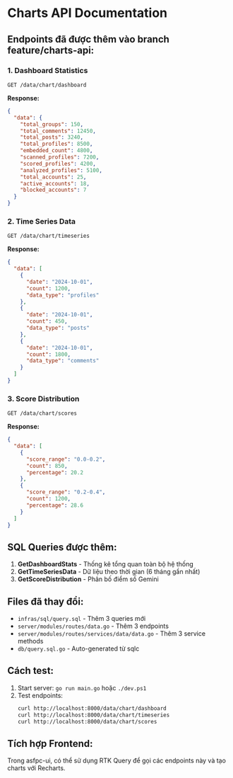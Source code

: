 # Charts API Documentation

## Endpoints đã được thêm vào branch feature/charts-api:

### 1. Dashboard Statistics
```
GET /data/chart/dashboard
```
**Response:**
```json
{
  "data": {
    "total_groups": 150,
    "total_comments": 12450,
    "total_posts": 3240,
    "total_profiles": 8500,
    "embedded_count": 4800,
    "scanned_profiles": 7200,
    "scored_profiles": 4200,
    "analyzed_profiles": 5100,
    "total_accounts": 25,
    "active_accounts": 18,
    "blocked_accounts": 7
  }
}
```

### 2. Time Series Data
```
GET /data/chart/timeseries
```
**Response:**
```json
{
  "data": [
    {
      "date": "2024-10-01",
      "count": 1200,
      "data_type": "profiles"
    },
    {
      "date": "2024-10-01", 
      "count": 450,
      "data_type": "posts"
    },
    {
      "date": "2024-10-01",
      "count": 1800,
      "data_type": "comments"
    }
  ]
}
```

### 3. Score Distribution
```
GET /data/chart/scores
```
**Response:**
```json
{
  "data": [
    {
      "score_range": "0.0-0.2",
      "count": 850,
      "percentage": 20.2
    },
    {
      "score_range": "0.2-0.4",
      "count": 1200,
      "percentage": 28.6
    }
  ]
}
```

## SQL Queries được thêm:

1. **GetDashboardStats** - Thống kê tổng quan toàn bộ hệ thống
2. **GetTimeSeriesData** - Dữ liệu theo thời gian (6 tháng gần nhất)
3. **GetScoreDistribution** - Phân bố điểm số Gemini

## Files đã thay đổi:

- `infras/sql/query.sql` - Thêm 3 queries mới
- `server/modules/routes/data.go` - Thêm 3 endpoints
- `server/modules/routes/services/data/data.go` - Thêm 3 service methods
- `db/query.sql.go` - Auto-generated từ sqlc

## Cách test:

1. Start server: `go run main.go` hoặc `./dev.ps1`
2. Test endpoints:
   ```bash
   curl http://localhost:8000/data/chart/dashboard
   curl http://localhost:8000/data/chart/timeseries
   curl http://localhost:8000/data/chart/scores
   ```

## Tích hợp Frontend:

Trong asfpc-ui, có thể sử dụng RTK Query để gọi các endpoints này và tạo charts với Recharts.